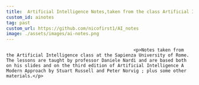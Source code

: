 ```yaml
---
title:  Artificial Intelligence Notes,taken from the class Artificial Intelligence at the Sapienza University of Rome.
custom_id: ainotes
tag: past
custom_url: https://github.com/nicofirst1/AI_notes
image: ./assets/images/ai-notes.png
---
```

                                                    <p>Notes taken from the Artificial Intelligence class at the Sapienza University of Rome. The lessons are taught by professor Daniele Nardi and are based both on his slides and on the third edition of Artificial Intelligence A Modern Approach by Stuart Russell and Peter Norvig ; plus some other materials.</p>
